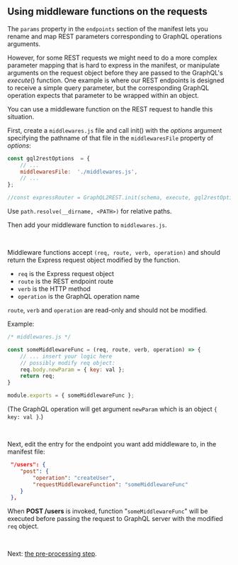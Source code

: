 ## Using middleware functions on the requests

The `params` property in the `endpoints` section of the manifest lets you rename and map REST parameters corresponding to GraphQL operations arguments.

However, for some REST requests we might need to do a more complex parameter mapping that is hard to express in the manifest, or manipulate arguments on the request object before they are passed to the GraphQL's *execute*() function. One example is where our REST endpoints is designed to receive a simple query parameter, but the corresponding GraphQL operation expects that parameter to be wrapped within an object. 

You can use a middleware function on the REST request to handle this situation.

First, create a `middlewares.js` file and call init() with the *options* argument specifying the pathname of that file in the `middlewaresFile` property of *options*:

```js
const gql2restOptions  = {
	// ...
	middlewaresFile:  './middlewares.js', 
	// ...
};

//const expressRouter = GraphQL2REST.init(schema, execute, gql2restOptions);
```
Use ``path.resolve(__dirname, <PATH>)`` for relative paths.

Then add your middleware function to `middlewares.js`. 

<br>

Middleware functions accept `(req, route, verb, operation)` and should return the Express request object modified by the function.

 - `req` is the Express request object 
 - `route` is the REST endpoint route 
 - `verb` is the HTTP method 
 - `operation` is the GraphQL operation name

`route`, `verb` and `operation` are read-only and should not be modified.
 
Example:
```js
/* middlewares.js */

const someMiddlewareFunc = (req, route, verb, operation) => {
    // ... insert your logic here 
    // possibly modify req object:
    req.body.newParam = { key: val }; 
    return req;
}

module.exports = { someMiddlewareFunc };
```
(The GraphQL operation will get argument `newParam` which is an object `{ key: val }`.)

<br>


Next, edit the entry for the endpoint you want add middleware to, in the manifest file:

```json
 "/users": {
 	"post": {
 		"operation": "createUser",
 		"requestMiddlewareFunction": "someMiddlewareFunc"
 	}
 },
```
When **POST /users** is invoked, function "`someMiddlewareFunc`" will be executed before passing the request to GraphQL server with the modified `req` object. 

<br>


Next: [the pre-processing step](Pre-processing%20step.md).

